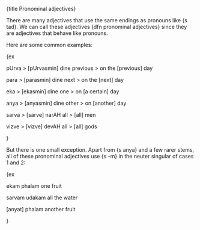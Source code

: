 {title Pronominal adjectives}

There are many adjectives that use the same endings as pronouns like {s tad}.
We can call these adjectives {dfn pronominal adjectives} since they are
adjectives that behave like pronouns.

Here are some common examples:

{ex

pUrva > [pUrvasmin] dine
previous > on the [previous] day

para > [parasmin] dine
next > on the [next] day

eka > [ekasmin] dine
one > on [a certain] day

anya > [anyasmin] dine
other > on [another] day

sarva > [sarve] narAH
all > [all] men

vizve > [vizve] devAH
all > [all] gods

}

But there is one small exception. Apart from {s anya} and a few rarer stems,
all of these pronominal adjectives use {s -m} in the neuter singular of cases 1
and 2:

{ex

ekam phalam
one fruit

sarvam udakam 
all the water

[anyat] phalam
another fruit

}
